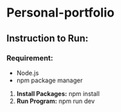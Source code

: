 # Personal-portfolio

## Instruction to Run:

### Requirement:
  * Node.js
  * npm package manager

1. **Install Packages:** npm install
2. **Run Program:** npm run dev
